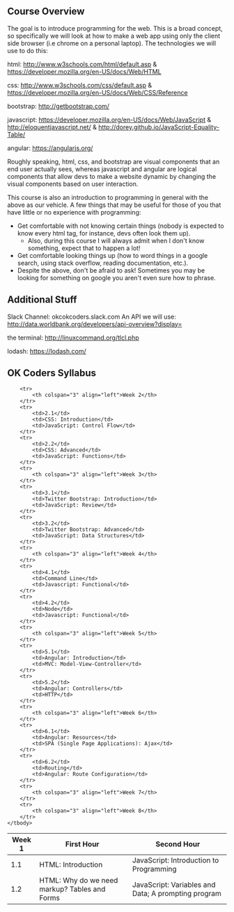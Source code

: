 ## Course Overview

The goal is to introduce programming for the web. This is a broad concept, so
specifically we will look at how to make a web app using only the client side
browser (i.e chrome on a personal laptop). The technologies we will use to do
this:

html: http://www.w3schools.com/html/default.asp &
  https://developer.mozilla.org/en-US/docs/Web/HTML

css: http://www.w3schools.com/css/default.asp &
  https://developer.mozilla.org/en-US/docs/Web/CSS/Reference

bootstrap: http://getbootstrap.com/

javascript: https://developer.mozilla.org/en-US/docs/Web/JavaScript &
  http://eloquentjavascript.net/ &
  http://dorey.github.io/JavaScript-Equality-Table/

angular: https://angularjs.org/

Roughly speaking, html, css, and bootstrap are visual components that an end
user actually sees, whereas javascript and angular are logical components that
allow devs to make a website dynamic by changing the visual components based on
user interaction.

This course is also an introduction to programming in general with the above as
our vehicle. A few things that may be useful for those of you that have little
or no experience with programming:

  - Get comfortable with not knowing certain things (nobody is expected to know
    every html tag, for instance, devs often look them up).
     - Also, during this course I will always admit when I don't know something,
       expect that to happen a lot!
  - Get comfortable looking things up (how to word things in a google search,
    using stack overflow, reading documentation, etc.).
  - Despite the above, don't be afraid to ask! Sometimes you may be looking for
    something on google you aren't even sure how to phrase.

## Additional Stuff

Slack Channel: okcokcoders.slack.com
An API we will use: http://data.worldbank.org/developers/api-overview?display=

the terminal: http://linuxcommand.org/tlcl.php

lodash: https://lodash.com/

## OK Coders Syllabus

<table>
    <thead>
        <tr>
            <th>Week 1</th>
            <th>First Hour</th>
            <th>Second Hour</th>
        </tr>
    </thead>
    <tbody>
        <tr>
            <td>1.1</td>
            <td>HTML: Introduction</td>
            <td>JavaScript: Introduction to Programming</td>
        </tr>
        <tr>
            <td>1.2</td>
            <td>HTML: Why do we need markup? Tables and Forms</td>
            <td>JavaScript: Variables and Data; A prompting program</td>
        </tr>

        <tr>
            <th colspan="3" align="left">Week 2</th>
        </tr>
        <tr>
            <td>2.1</td>
            <td>CSS: Introduction</td>
            <td>JavaScript: Control Flow</td>
        </tr>
        <tr>
            <td>2.2</td>
            <td>CSS: Advanced</td>
            <td>JavaScript: Functions</td>
        </tr>
        <tr>
            <th colspan="3" align="left">Week 3</th>
        </tr>
        <tr>
            <td>3.1</td>
            <td>Twitter Bootstrap: Introduction</td>
            <td>JavaScript: Review</td>
        </tr>
        <tr>
            <td>3.2</td>
            <td>Twitter Bootstrap: Advanced</td>
            <td>JavaScript: Data Structures</td>
        </tr>
        <tr>
            <th colspan="3" align="left">Week 4</th>
        </tr>
        <tr>
            <td>4.1</td>
            <td>Command Line</td>
            <td>Javascript: Functional</td>
        </tr>
        <tr>
            <td>4.2</td>
            <td>Node</td>
            <td>Javascript: Functional</td>
        </tr>
        <tr>
            <th colspan="3" align="left">Week 5</th>
        </tr>
        <tr>
            <td>5.1</td>
            <td>Angular: Introduction</td>
            <td>MVC: Model-View-Controller</td>
        </tr>
        <tr>
            <td>5.2</td>
            <td>Angular: Controllers</td>
            <td>HTTP</td>
        </tr>
        <tr>
            <th colspan="3" align="left">Week 6</th>
        </tr>
        <tr>
            <td>6.1</td>
            <td>Angular: Resources</td>
            <td>SPA (Single Page Applications): Ajax</td>
        </tr>
        <tr>
            <td>6.2</td>
            <td>Routing</td>
            <td>Angular: Route Configuration</td>
        </tr>
        <tr>
            <th colspan="3" align="left">Week 7</th>
        </tr>
        <tr>
            <th colspan="3" align="left">Week 8</th>
        </tr>
    </tbody>
</table>
